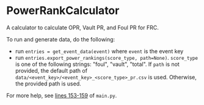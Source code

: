 # PowerRankCalculator
A calculator to calculate OPR, Vault PR, and Foul PR for FRC. 

To run and generate data, do the following:
- run `entries = get_event_data(event)` where `event` is the event key
- run `entries.export_power_rankings(score_type, path=None)`. `score_type` is one of the following strings: "foul", "vault", "total". If `path` is not provided, the default path of `data/<event_key>/<event_key>_<score_type>_pr.csv` is used. Otherwise, the provided path is used.

For more help, see [lines 153-159](https://github.com/MLavrentyev/PowerRankCalculator/blob/44179c29b14d605b0b067e6b0fd0cf70a2befc84/main.py#L152) of `main.py`.

